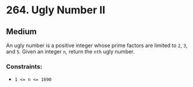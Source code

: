 # 264. Ugly Number II

## Medium

An ugly number is a positive integer whose prime factors are limited to `2`, `3`, and `5`. Given an integer `n`, return
the `nth` ugly number.

### Constraints:

- `1 <= n <= 1690`
